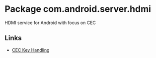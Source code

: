 # Package com.android.server.hdmi

HDMI service for Android with focus on CEC

## Links

*   [CEC Key Handling](cec_key_handling.md)
